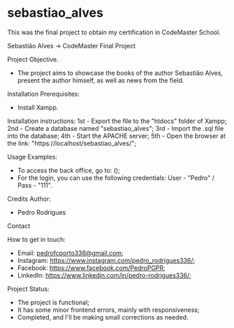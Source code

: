 # sebastiao_alves
This was the final project to obtain my certification in CodeMaster School.

Sebastião Alves -> CodeMaster Final Project

Project Objective.
  - The project aims to showcase the books of the author Sebastião Alves, present the author himself, as well as news from the field.

Installation Prerequisites:
  - Install Xampp.

Installation instructions:
  1st - Export the file to the "htdocs" folder of Xampp;
  2nd - Create a database named "sebastiao_alves";
  3rd - Import the .sql file into the database;
  4th - Start the APACHE server;
  5th - Open the browser at the link: "https://localhost/sebastiao_alves/";

Usage Examples:
  - To access the back office, go to: ();
  - For the login, you can use the following credentials: User - "Pedro" / Pass - "111".

Credits Author:
  - Pedro Rodrigues

Contact

How to get in touch:
  - Email: pedrofcporto336@gmail.com;
  - Instagram: https://www.instagram.com/pedro_rodrigues336/;
  - Facebook: https://www.facebook.com/PedroPGPR;
  - LinkedIn: https://www.linkedin.com/in/pedro-rodrigues336/;

Project Status:
  - The project is functional;
  - It has some minor frontend errors, mainly with responsiveness;
  - Completed, and I'll be making small corrections as needed.
